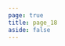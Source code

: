 ```yaml
---
page: true
title: page_18
aside: false
---
```

<script setup>
import Page from "./.vitepress/theme/components/Page.vue";
import { useData } from "vitepress";
const { theme } = useData();
const posts = theme.value.posts.slice(170,180)
</script>
<Page :posts="posts" :pageCurrent="18" :pagesNum="23" />